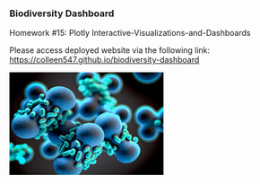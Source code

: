 ### Biodiversity Dashboard

Homework #15: Plotly Interactive-Visualizations-and-Dashboards

Please access deployed website via the following link: https://colleen547.github.io/biodiversity-dashboard

![1-Logo](Images/Germ_Disease.png)

